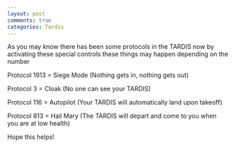 ```yaml
---
layout: post
comments: true
categories: Tardis
---
```


As you may know there has been some protocols in the TARDIS now by activating these special
controls these things may happen depending on the number

Protocol 1913 = Siege Mode (Nothing gets in, nothing gets out)

Protocol 3 = Cloak (No one can see your TARDIS)

Protocol 116 = Autopilot (Your TARDIS will automatically land upon takeoff)

Protocol 813 = Hail Mary (The TARDIS will depart and come to you when you are at low health)

Hope this helps!
